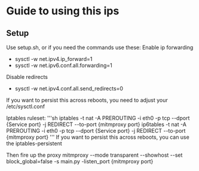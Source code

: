 # Guide to using this ips
## Setup
Use setup.sh, or if you need the commands use these:
Enable ip forwarding
- sysctl -w net.ipv4.ip_forward=1
- sysctl -w net.ipv6.conf.all.forwarding=1

Disable redirects 
- sysctl -w net.ipv4.conf.all.send_redirects=0

If you want to persist this across reboots, you need to adjust your /etc/sysctl.conf

Iptables ruleset: 
'''sh
iptables -t nat -A PREROUTING -i eth0 -p tcp --dport {Service port} -j REDIRECT --to-port {mitmproxy port}
ip6tables -t nat -A PREROUTING -i eth0 -p tcp --dport {Service port} -j REDIRECT --to-port {mitmproxy port}
'''
If you want to persist this across reboots, you can use the iptables-persistent

Then fire up the proxy
mitmproxy --mode transparent --showhost --set block_global=false -s main.py -listen_port {mitmproxy port}

